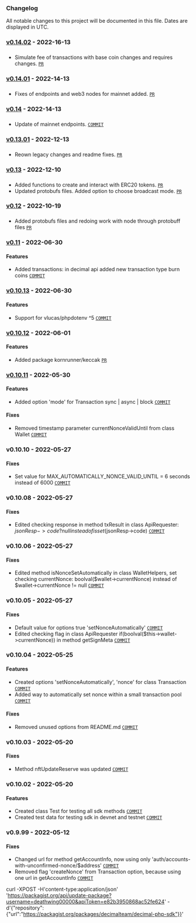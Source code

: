### Changelog

All notable changes to this project will be documented in this file. Dates are displayed in UTC.

### [v0.14.02](https://bitbucket.org/decimalteam/decimal-php-sdk/compare/0.14.02%0D0.14.01?topic=0) - 2022-16-13
###
* Simulate fee of transactions with base coin changes and requires changes. [`PR`](https://bitbucket.org/decimalteam/decimal-php-sdk/pull-requests/74)

### [v0.14.01](https://bitbucket.org/decimalteam/decimal-php-sdk/compare/0.14.01%0D0.14?topic=0) - 2022-14-13
###
* Fixes of endpoints and web3 nodes for mainnet added. [`PR`](https://bitbucket.org/decimalteam/decimal-php-sdk/pull-requests/73)

### [v0.14](https://bitbucket.org/decimalteam/decimal-php-sdk/compare/0.14%0D0.13.01?topic=0) - 2022-14-13
###
* Update of mainnet endpoints. [`COMMIT`](https://bitbucket.org/decimalteam/decimal-php-sdk/commits/27426ef24444dbf11170b9fc3c3718744fa3d364)

### [v0.13.01](https://bitbucket.org/decimalteam/decimal-php-sdk/compare/0.13.01%0D0.13?topic=0) - 2022-12-13
###
* Reown legacy changes and readme fixes. [`PR`](https://bitbucket.org/decimalteam/decimal-php-sdk/pull-requests/71)

### [v0.13](https://bitbucket.org/decimalteam/decimal-php-sdk/compare/0.13%0Dv0.12?topic=0) - 2022-12-10
###
* Added functions to create and interact with ERC20 tokens. [`PR`](https://bitbucket.org/decimalteam/decimal-php-sdk/pull-requests/67)
* Updated protobufs files. Added option to choose broadcast mode. [`PR`](https://bitbucket.org/decimalteam/decimal-php-sdk/pull-requests/68)

### [v0.12](https://bitbucket.org/decimalteam/decimal-php-sdk/compare/v0.12%0D0.11?topic=0) - 2022-10-19
###
* Added protobufs files and redoing work with node through protobuff files [`PR`](https://bitbucket.org/decimalteam/decimal-php-sdk/pull-requests/61)

### [v0.11](https://bitbucket.org/decimalteam/decimal-php-sdk/compare/0.11..0.10.13) - 2022-06-30
#### Features
* Added transactions: in decimal api added new transaction type burn coins  [`COMMIT`](https://bitbucket.org/decimalteam/decimal-php-sdk/commits/83f68661bcbd3255e39d5a40318e0a4c2fdcb1ea)

### [v0.10.13](https://bitbucket.org/decimalteam/decimal-php-sdk/compare/0.10.13..0.10.12) - 2022-06-30
#### Features
* Support for vlucas/phpdotenv ^5 [`COMMIT`](https://bitbucket.org/decimalteam/decimal-php-sdk/commits/666d4b1bbc90acd48e34013d23b6a69339df3c33)

### [v0.10.12](https://bitbucket.org/decimalteam/decimal-php-sdk/compare/0.10.12..0.10.11) - 2022-06-01
#### Features
* Added package kornrunner/keccak  [`PR`](https://bitbucket.org/decimalteam/decimal-php-sdk/pull-requests/59)

### [v0.10.11](https://bitbucket.org/decimalteam/decimal-php-sdk/compare/0.10.11..0.10.10) - 2022-05-30
#### Features
* Added option 'mode' for Transaction sync | async | block [`COMMIT`](https://bitbucket.org/decimalteam/decimal-php-sdk/commits/40048d033c0afbb0fcaa3b323e273ffce7832d5e)
#### Fixes
* Removed timestamp parameter currentNonceValidUntil from class Wallet [`COMMIT`](https://bitbucket.org/decimalteam/decimal-php-sdk/commits/40048d033c0afbb0fcaa3b323e273ffce7832d5e)

### v0.10.10 - 2022-05-27
#### Fixes
* Set value for MAX_AUTOMATICALLY_NONCE_VALID_UNTIL = 6 seconds instead of 6000 [`COMMIT`](https://bitbucket.org/decimalteam/decimal-php-sdk/commits/769de17a5bea2768e0c2c0e475eaafc7b48d66c8)

### v0.10.08 - 2022-05-27
#### Fixes
* Edited checking response in method txResult in class ApiRequester: $jsonResp->code ? null instead of isset($jsonResp->code) [`COMMIT`](https://bitbucket.org/decimalteam/decimal-php-sdk/commits/4556d4b06058f7033c77cb9f4148db350a1de266)

### v0.10.06 - 2022-05-27
#### Fixes
* Edited method isNonceSetAutomatically in class WalletHelpers, set checking currentNonce: boolval($wallet->currentNonce) instead of $wallet->currentNonce != null [`COMMIT`](https://bitbucket.org/decimalteam/decimal-php-sdk/commits/59c02fb147829a7cfffafeecbfcbb3fa21e2b732)

### v0.10.05 - 2022-05-27
#### Fixes
* Default value for options true 'setNonceAutomatically' [`COMMIT`](https://bitbucket.org/decimalteam/decimal-php-sdk/commits/65f327cd0652989d38d2854ec37cb9b299a9684f)
* Edited checking flag in class ApiRequester if(boolval($this->wallet->currentNonce)) in method getSignMeta [`COMMIT`](https://bitbucket.org/decimalteam/decimal-php-sdk/commits/65f327cd0652989d38d2854ec37cb9b299a9684f)

### v0.10.04 - 2022-05-25
#### Features
* Created options 'setNonceAutomatically', 'nonce' for class Transaction [`COMMIT`](https://bitbucket.org/decimalteam/decimal-php-sdk/commits/604734eaaf7691fc4bf809fd2d6b1d4397f3bbb2)
* Added way to automatically set nonce within a small transaction pool [`COMMIT`](https://bitbucket.org/decimalteam/decimal-php-sdk/commits/604734eaaf7691fc4bf809fd2d6b1d4397f3bbb2)
#### Fixes
* Removed unused options from README.md [`COMMIT`](https://bitbucket.org/decimalteam/decimal-php-sdk/commits/604734eaaf7691fc4bf809fd2d6b1d4397f3bbb2)

### v0.10.03 - 2022-05-20
#### Fixes
* Method nftUpdateReserve was updated [`COMMIT`](https://bitbucket.org/decimalteam/decimal-php-sdk/commits/50fbf407bc6e003b53b76d9df074af14ad29bd1a)

### v0.10.02 - 2022-05-20
#### Features
* Created class Test for testing all sdk methods [`COMMIT`](https://bitbucket.org/decimalteam/decimal-php-sdk/commits/50121fa06f5a7d521ed0a97491d8a5965f79c1d7)
* Created test data for testing sdk in devnet and testnet [`COMMIT`](https://bitbucket.org/decimalteam/decimal-php-sdk/commits/50121fa06f5a7d521ed0a97491d8a5965f79c1d7)

### v0.9.99 - 2022-05-12
#### Fixes
* Changed url for method getAccountInfo, now using only 'auth/accounts-with-unconfirmed-nonce/$address' [`COMMIT`](https://bitbucket.org/decimalteam/decimal-php-sdk/commits/0820d8dd336e45d2d4ba177b71ef56c4131290d9)
* Removed flag 'createNonce' from Transaction option, because using one url in getAccountInfo [`COMMIT`](https://bitbucket.org/decimalteam/decimal-php-sdk/commits/0820d8dd336e45d2d4ba177b71ef56c4131290d9)

curl -XPOST -H'content-type:application/json' 'https://packagist.org/api/update-package?username=deathwing00000&apiToken=e82b3950868ac52fe624' -d'{"repository":{"url":"https://packagist.org/packages/decimalteam/decimal-php-sdk"}}'
